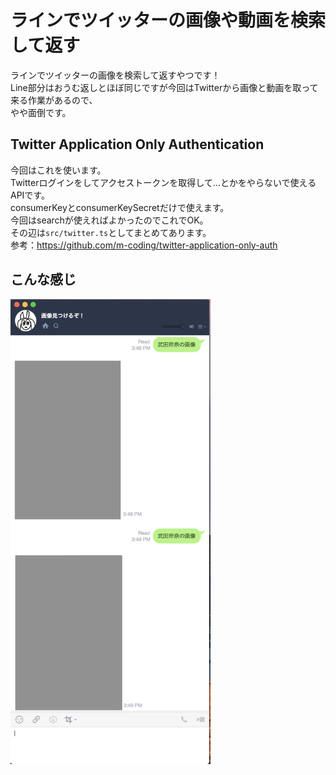 # ラインでツイッターの画像や動画を検索して返す
ラインでツイッターの画像を検索して返すやつです！  
Line部分はおうむ返しとほぼ同じですが今回はTwitterから画像と動画を取って来る作業があるので、  
やや面倒です。  

## Twitter Application Only Authentication
今回はこれを使います。  
Twitterログインをしてアクセストークンを取得して...とかをやらないで使えるAPIです。  
consumerKeyとconsumerKeySecretだけで使えます。  
今回はsearchが使えればよかったのでこれでOK。  
その辺は`src/twitter.ts`としてまとめてあります。  
参考：<https://github.com/m-coding/twitter-application-only-auth>

## こんな感じ
<img src="https://raw.githubusercontent.com/takumus/Line-for-nodejs/master/samples/twitter-image/sample.png" width="320px">
